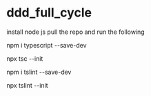 # ddd_full_cycle
install node js
pull the repo and run the following 

npm i typescript --save-dev

npx tsc --init

npm i tslint --save-dev

 npx tslint --init      
